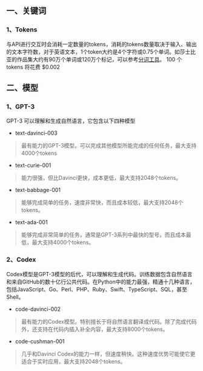 ## 一、关键词
### 1、Tokens
与API进行交互时会消耗一定数量的tokens，消耗的tokens数量取决于输入、输出的文本字符数，对于英语文本，1个token大约是4个字符或0.75个单词。如莎士比亚的作品集大约有90万个单词或120万个标记，可以参考[分词工具](https://platform.openai.com/tokenizer)。 100 个tokens 将花费 $0.002

## 二、模型
### 1、GPT-3
GPT-3 可以理解和生成自然语言，它包含以下四种模型
- text-davinci-003 
> 最有能力的GPT-3模型。可以完成其他模型所能完成的任何任务，最大支持4000个tokens
- text-curie-001 
>能力很强，但比Davinci更快，成本更低，最大支持2048个tokens。
- text-babbage-001 
>能够完成简单的任务，速度非常快，而且成本较低，最大支持2048个tokens。
- text-ada-001 
>能够完成非常简单的任务，通常是GPT-3系列中最快的型号，而且成本最低，最大支持4000个tokens。

### 2、Codex
Codex模型是GPT-3模型的后代，可以理解和生成代码。训练数据包含自然语言和来自GitHub的数十亿行公共代码。在Python中的能力最强，精通十几种语言，包括JavaScript、Go、Perl、PHP、Ruby、Swift、TypeScript、SQL，甚至Shell。
- code-davinci-002
> 最有能力的Codex模型。特别擅长于将自然语言翻译成代码。除了完成代码外，还支持在代码内插入补全内容，最大支持8000个tokens。
- code-cushman-001
>几乎和Davinci Codex的能力一样，但速度稍快。这种速度优势可能使它更适合于实时应用，最大支持2048个tokens。
